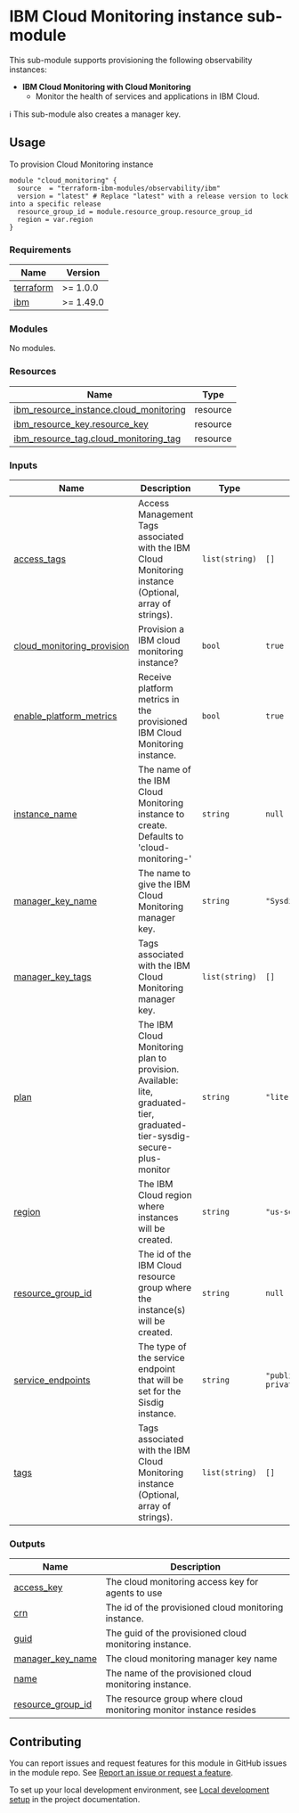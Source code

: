 # IBM Cloud Monitoring instance sub-module

This sub-module supports provisioning the following observability instances:

- **IBM Cloud Monitoring with Cloud Monitoring**
  - Monitor the health of services and applications in IBM Cloud.

:information_source: This sub-module also creates a manager key.

## Usage

To provision Cloud Monitoring instance

```hcl
module "cloud_monitoring" {
  source  = "terraform-ibm-modules/observability/ibm"
  version = "latest" # Replace "latest" with a release version to lock into a specific release
  resource_group_id = module.resource_group.resource_group_id
  region = var.region
}
```

  <!-- BEGINNING OF PRE-COMMIT-TERRAFORM DOCS HOOK -->
### Requirements

| Name | Version |
|------|---------|
| <a name="requirement_terraform"></a> [terraform](#requirement\_terraform) | >= 1.0.0 |
| <a name="requirement_ibm"></a> [ibm](#requirement\_ibm) | >= 1.49.0 |

### Modules

No modules.

### Resources

| Name | Type |
|------|------|
| [ibm_resource_instance.cloud_monitoring](https://registry.terraform.io/providers/ibm-cloud/ibm/latest/docs/resources/resource_instance) | resource |
| [ibm_resource_key.resource_key](https://registry.terraform.io/providers/ibm-cloud/ibm/latest/docs/resources/resource_key) | resource |
| [ibm_resource_tag.cloud_monitoring_tag](https://registry.terraform.io/providers/ibm-cloud/ibm/latest/docs/resources/resource_tag) | resource |

### Inputs

| Name | Description | Type | Default | Required |
|------|-------------|------|---------|:--------:|
| <a name="input_access_tags"></a> [access\_tags](#input\_access\_tags) | Access Management Tags associated with the IBM Cloud Monitoring instance (Optional, array of strings). | `list(string)` | `[]` | no |
| <a name="input_cloud_monitoring_provision"></a> [cloud\_monitoring\_provision](#input\_cloud\_monitoring\_provision) | Provision a IBM cloud monitoring instance? | `bool` | `true` | no |
| <a name="input_enable_platform_metrics"></a> [enable\_platform\_metrics](#input\_enable\_platform\_metrics) | Receive platform metrics in the provisioned IBM Cloud Monitoring instance. | `bool` | `true` | no |
| <a name="input_instance_name"></a> [instance\_name](#input\_instance\_name) | The name of the IBM Cloud Monitoring instance to create. Defaults to 'cloud-monitoring-<region>' | `string` | `null` | no |
| <a name="input_manager_key_name"></a> [manager\_key\_name](#input\_manager\_key\_name) | The name to give the IBM Cloud Monitoring manager key. | `string` | `"SysdigManagerKey"` | no |
| <a name="input_manager_key_tags"></a> [manager\_key\_tags](#input\_manager\_key\_tags) | Tags associated with the IBM Cloud Monitoring manager key. | `list(string)` | `[]` | no |
| <a name="input_plan"></a> [plan](#input\_plan) | The IBM Cloud Monitoring plan to provision. Available: lite, graduated-tier, graduated-tier-sysdig-secure-plus-monitor | `string` | `"lite"` | no |
| <a name="input_region"></a> [region](#input\_region) | The IBM Cloud region where instances will be created. | `string` | `"us-south"` | no |
| <a name="input_resource_group_id"></a> [resource\_group\_id](#input\_resource\_group\_id) | The id of the IBM Cloud resource group where the instance(s) will be created. | `string` | `null` | no |
| <a name="input_service_endpoints"></a> [service\_endpoints](#input\_service\_endpoints) | The type of the service endpoint that will be set for the Sisdig instance. | `string` | `"public-and-private"` | no |
| <a name="input_tags"></a> [tags](#input\_tags) | Tags associated with the IBM Cloud Monitoring instance (Optional, array of strings). | `list(string)` | `[]` | no |

### Outputs

| Name | Description |
|------|-------------|
| <a name="output_access_key"></a> [access\_key](#output\_access\_key) | The cloud monitoring access key for agents to use |
| <a name="output_crn"></a> [crn](#output\_crn) | The id of the provisioned cloud monitoring instance. |
| <a name="output_guid"></a> [guid](#output\_guid) | The guid of the provisioned cloud monitoring instance. |
| <a name="output_manager_key_name"></a> [manager\_key\_name](#output\_manager\_key\_name) | The cloud monitoring manager key name |
| <a name="output_name"></a> [name](#output\_name) | The name of the provisioned cloud monitoring instance. |
| <a name="output_resource_group_id"></a> [resource\_group\_id](#output\_resource\_group\_id) | The resource group where cloud monitoring monitor instance resides |
<!-- END OF PRE-COMMIT-TERRAFORM DOCS HOOK -->
<!-- BEGIN CONTRIBUTING HOOK -->

<!-- Leave this section as is so that your module has a link to local development environment set up steps for contributors to follow -->

## Contributing

You can report issues and request features for this module in GitHub issues in the module repo. See [Report an issue or request a feature](https://github.com/terraform-ibm-modules/.github/blob/main/.github/SUPPORT.md).

To set up your local development environment, see [Local development setup](https://terraform-ibm-modules.github.io/documentation/#/local-dev-setup) in the project documentation.

<!-- Source for this readme file: https://github.com/terraform-ibm-modules/common-dev-assets/tree/main/module-assets/ci/module-template-automation -->
<!-- END CONTRIBUTING HOOK -->
